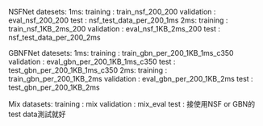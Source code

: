 NSFNet datesets:
  1ms:
      training : train_nsf_200_200
      validation : eval_nsf_200_200
      test : nsf_test_data_per_200_1ms
  2ms:
      training : train_nsf_1KB_2ms_200
      validation : eval_nsf_1KB_2ms_200
      test : nsf_test_data_per_200_2ms
      
GBNFNet datesets:
  1ms:
      training : train_gbn_per_200_1KB_1ms_c350
      validation : eval_gbn_per_200_1KB_1ms_c350
      test : test_gbn_per_200_1KB_1ms_c350
  2ms:
      training : train_gbn_per_200_1KB_2ms
      validation : eval_gbn_per_200_1KB_2ms
      test : test_gbn_per_200_1KB_2ms
  
Mix datasets:
      training : mix
      validation : mix_eval
      test : 接使用NSF or GBN的test data測試就好
